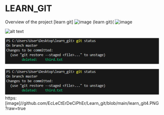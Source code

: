 # LEARN_GIT
Overview of the project
[learn git] ![image](https://github.com/EcLeCtErDeCiPhEr/Learn_git/blob/main/project-overview.png)
(learn git)( ![image](https://github.com/EcLeCtErDeCiPhEr/Learn_git/assets/174363237/74afae69-a4de-4e37-9fdf-466a67efdcce)

![alt text](https://github.com/EcLeCtErDeCiPhEr/Learn_git/blob/main/learn_git13.jpg?raw=true)

![learn git 13](https://github.com/EcLeCtErDeCiPhEr/Learn_git/blob/main/learn_git13.PNG)

![How are you](https://github.com/EcLeCtErDeCiPhEr/Learn_git/blob/main/learn_git13.PNG?raw=true)
https:[image]//github.com/EcLeCtErDeCiPhEr/Learn_git/blob/main/learn_git4.PNG?raw=true
